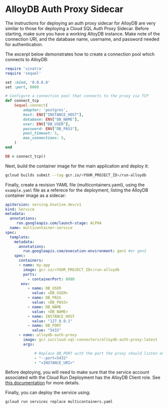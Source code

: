 # AlloyDB Auth Proxy Sidecar

The instructions for deploying an auth proxy sidecar for AlloyDB are very similar
to those for deploying a Cloud SQL Auth Proxy Sidecar. Before starting, make sure
you have a working AlloyDB instance. Make note of the connection URI, and the
database name, username, and password needed for authentication.

The excerpt below demonstrates how to create a connection pool which connects to
AlloyDB:

```ruby
require 'sinatra'
require 'sequel'

set :bind, '0.0.0.0'
set :port, 8080

# Configure a connection pool that connects to the proxy via TCP
def connect_tcp
    Sequel.connect(
        adapter: 'postgres',
        host: ENV["INSTANCE_HOST"],
        database: ENV["DB_NAME"],
        user: ENV["DB_USER"],
        password: ENV["DB_PASS"],
        pool_timeout: 5,
        max_connections: 5,
    )
end

DB = connect_tcp()
```

 Next, build the container image for the main application and deploy it:

```bash
gcloud builds submit --tag gcr.io/<YOUR_PROJECT_ID>/run-alloydb
```

Finally, create a revision YAML file (multicontainers.yaml), using the `example.yaml`
file as a referece for the deployment, listing the AlloyDB container image as a sidecar:

```yaml
apiVersion: serving.knative.dev/v1
kind: Service
metadata:
  annotations: 
     run.googleapis.com/launch-stage: ALPHA
  name: multicontainer-service
spec:
  template:
    metadata:
      annotations:
        run.googleapis.com/execution-environment: gen1 #or gen2
    spec:
      containers:
      - name: my-app
        image: gcr.io/<YOUR_PROJECT_ID>/run-alloydb
        ports:
          - containerPort: 8080
       env:
          - name: DB_USER
            value: <DB_USER>
          - name: DB_PASS
            value: <DB_PASS>
          - name: DB_NAME
            value: <DB_NAME>
          - name: INSTANCE_HOST
            value: "127.0.0.1"
          - name: DB_PORT
            value: "5432"
      - name: alloydb-auth-proxy
        image: gcr.io/cloud-sql-connectors/alloydb-auth-proxy:latest
        args:

             # Replace DB_PORT with the port the proxy should listen on
             - "--port=5432"
             - "<INSTANCE_URI>"
```

Before deploying, you will need to make sure that the service account associated
with the Cloud Run Deployment has the AlloyDB Client role. See [this documentation](https://cloud.google.com/alloydb/docs/reference/iam-roles-permissions)
for more details.

Finally, you can deploy the service using:

```bash
gcloud run services replace multicontainers.yaml
```
